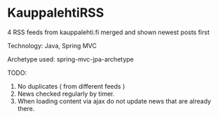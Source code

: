 KauppalehtiRSS
==============

4 RSS feeds from kauppalehti.fi merged and shown newest posts first

Technology: Java, Spring MVC

Archetype used: spring-mvc-jpa-archetype


TODO:
1. No duplicates ( from different feeds )
2. News checked regularly by timer.
3. When loading content via ajax do not update news that are already there.
